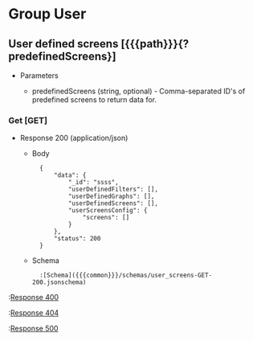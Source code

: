 # Group User

## User defined screens [{{{path}}}{?predefinedScreens}]

+ Parameters

    + predefinedScreens (string, optional) - Comma-separated ID's of predefined screens to return data for.


### Get [GET]

+ Response 200 (application/json)

    + Body

            {
                "data": {
                    "_id": "ssss",
                    "userDefinedFilters": [],
                    "userDefinedGraphs": [],
                    "userDefinedScreens": [],
                    "userScreensConfig": {
                        "screens": []
                    }
                },
                "status": 200
            }

    + Schema

            :[Schema]({{{common}}}/schemas/user_screens-GET-200.jsonschema)

:[Response 400]({{{common}}}/responses/400.md)

:[Response 404]({{{common}}}/responses/404.md)

:[Response 500]({{{common}}}/responses/500.md)

